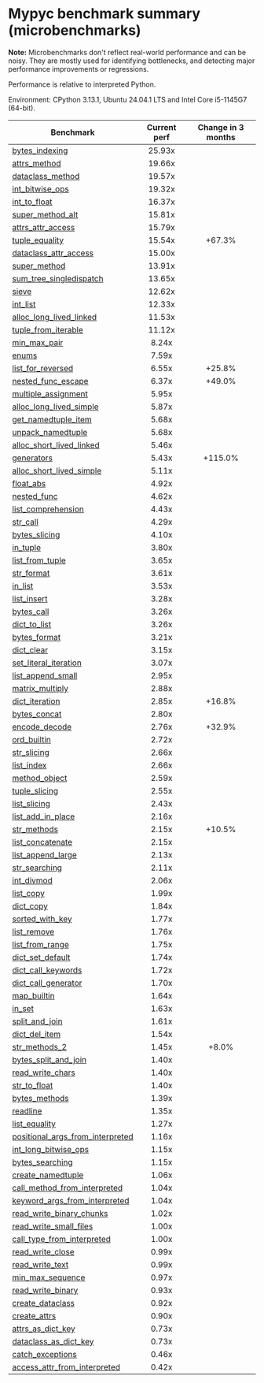 # Mypyc benchmark summary (microbenchmarks)

**Note:** Microbenchmarks don't reflect real-world performance and can be noisy.
           They are mostly used for identifying bottlenecks, and detecting major performance
           improvements or regressions.

Performance is relative to interpreted Python.

Environment: CPython 3.13.1, Ubuntu 24.04.1 LTS and Intel Core i5-1145G7 (64-bit).

| Benchmark | Current perf | Change in 3 months |
| --- | :---: | :---: |
| [bytes_indexing](benchmarks/bytes_indexing.md) | 25.93x |  |
| [attrs_method](benchmarks/attrs_method.md) | 19.66x |  |
| [dataclass_method](benchmarks/dataclass_method.md) | 19.57x |  |
| [int_bitwise_ops](benchmarks/int_bitwise_ops.md) | 19.32x |  |
| [int_to_float](benchmarks/int_to_float.md) | 16.37x |  |
| [super_method_alt](benchmarks/super_method_alt.md) | 15.81x |  |
| [attrs_attr_access](benchmarks/attrs_attr_access.md) | 15.79x |  |
| [tuple_equality](benchmarks/tuple_equality.md) | 15.54x | +67.3% |
| [dataclass_attr_access](benchmarks/dataclass_attr_access.md) | 15.00x |  |
| [super_method](benchmarks/super_method.md) | 13.91x |  |
| [sum_tree_singledispatch](benchmarks/sum_tree_singledispatch.md) | 13.65x |  |
| [sieve](benchmarks/sieve.md) | 12.62x |  |
| [int_list](benchmarks/int_list.md) | 12.33x |  |
| [alloc_long_lived_linked](benchmarks/alloc_long_lived_linked.md) | 11.53x |  |
| [tuple_from_iterable](benchmarks/tuple_from_iterable.md) | 11.12x |  |
| [min_max_pair](benchmarks/min_max_pair.md) | 8.24x |  |
| [enums](benchmarks/enums.md) | 7.59x |  |
| [list_for_reversed](benchmarks/list_for_reversed.md) | 6.55x | +25.8% |
| [nested_func_escape](benchmarks/nested_func_escape.md) | 6.37x | +49.0% |
| [multiple_assignment](benchmarks/multiple_assignment.md) | 5.95x |  |
| [alloc_long_lived_simple](benchmarks/alloc_long_lived_simple.md) | 5.87x |  |
| [get_namedtuple_item](benchmarks/get_namedtuple_item.md) | 5.68x |  |
| [unpack_namedtuple](benchmarks/unpack_namedtuple.md) | 5.68x |  |
| [alloc_short_lived_linked](benchmarks/alloc_short_lived_linked.md) | 5.46x |  |
| [generators](benchmarks/generators.md) | 5.43x | +115.0% |
| [alloc_short_lived_simple](benchmarks/alloc_short_lived_simple.md) | 5.11x |  |
| [float_abs](benchmarks/float_abs.md) | 4.92x |  |
| [nested_func](benchmarks/nested_func.md) | 4.62x |  |
| [list_comprehension](benchmarks/list_comprehension.md) | 4.43x |  |
| [str_call](benchmarks/str_call.md) | 4.29x |  |
| [bytes_slicing](benchmarks/bytes_slicing.md) | 4.10x |  |
| [in_tuple](benchmarks/in_tuple.md) | 3.80x |  |
| [list_from_tuple](benchmarks/list_from_tuple.md) | 3.65x |  |
| [str_format](benchmarks/str_format.md) | 3.61x |  |
| [in_list](benchmarks/in_list.md) | 3.53x |  |
| [list_insert](benchmarks/list_insert.md) | 3.28x |  |
| [bytes_call](benchmarks/bytes_call.md) | 3.26x |  |
| [dict_to_list](benchmarks/dict_to_list.md) | 3.26x |  |
| [bytes_format](benchmarks/bytes_format.md) | 3.21x |  |
| [dict_clear](benchmarks/dict_clear.md) | 3.15x |  |
| [set_literal_iteration](benchmarks/set_literal_iteration.md) | 3.07x |  |
| [list_append_small](benchmarks/list_append_small.md) | 2.95x |  |
| [matrix_multiply](benchmarks/matrix_multiply.md) | 2.88x |  |
| [dict_iteration](benchmarks/dict_iteration.md) | 2.85x | +16.8% |
| [bytes_concat](benchmarks/bytes_concat.md) | 2.80x |  |
| [encode_decode](benchmarks/encode_decode.md) | 2.76x | +32.9% |
| [ord_builtin](benchmarks/ord_builtin.md) | 2.72x |  |
| [str_slicing](benchmarks/str_slicing.md) | 2.66x |  |
| [list_index](benchmarks/list_index.md) | 2.66x |  |
| [method_object](benchmarks/method_object.md) | 2.59x |  |
| [tuple_slicing](benchmarks/tuple_slicing.md) | 2.55x |  |
| [list_slicing](benchmarks/list_slicing.md) | 2.43x |  |
| [list_add_in_place](benchmarks/list_add_in_place.md) | 2.16x |  |
| [str_methods](benchmarks/str_methods.md) | 2.15x | +10.5% |
| [list_concatenate](benchmarks/list_concatenate.md) | 2.15x |  |
| [list_append_large](benchmarks/list_append_large.md) | 2.13x |  |
| [str_searching](benchmarks/str_searching.md) | 2.11x |  |
| [int_divmod](benchmarks/int_divmod.md) | 2.06x |  |
| [list_copy](benchmarks/list_copy.md) | 1.99x |  |
| [dict_copy](benchmarks/dict_copy.md) | 1.84x |  |
| [sorted_with_key](benchmarks/sorted_with_key.md) | 1.77x |  |
| [list_remove](benchmarks/list_remove.md) | 1.76x |  |
| [list_from_range](benchmarks/list_from_range.md) | 1.75x |  |
| [dict_set_default](benchmarks/dict_set_default.md) | 1.74x |  |
| [dict_call_keywords](benchmarks/dict_call_keywords.md) | 1.72x |  |
| [dict_call_generator](benchmarks/dict_call_generator.md) | 1.70x |  |
| [map_builtin](benchmarks/map_builtin.md) | 1.64x |  |
| [in_set](benchmarks/in_set.md) | 1.63x |  |
| [split_and_join](benchmarks/split_and_join.md) | 1.61x |  |
| [dict_del_item](benchmarks/dict_del_item.md) | 1.54x |  |
| [str_methods_2](benchmarks/str_methods_2.md) | 1.45x | +8.0% |
| [bytes_split_and_join](benchmarks/bytes_split_and_join.md) | 1.40x |  |
| [read_write_chars](benchmarks/read_write_chars.md) | 1.40x |  |
| [str_to_float](benchmarks/str_to_float.md) | 1.40x |  |
| [bytes_methods](benchmarks/bytes_methods.md) | 1.39x |  |
| [readline](benchmarks/readline.md) | 1.35x |  |
| [list_equality](benchmarks/list_equality.md) | 1.27x |  |
| [positional_args_from_interpreted](benchmarks/positional_args_from_interpreted.md) | 1.16x |  |
| [int_long_bitwise_ops](benchmarks/int_long_bitwise_ops.md) | 1.15x |  |
| [bytes_searching](benchmarks/bytes_searching.md) | 1.15x |  |
| [create_namedtuple](benchmarks/create_namedtuple.md) | 1.06x |  |
| [call_method_from_interpreted](benchmarks/call_method_from_interpreted.md) | 1.04x |  |
| [keyword_args_from_interpreted](benchmarks/keyword_args_from_interpreted.md) | 1.04x |  |
| [read_write_binary_chunks](benchmarks/read_write_binary_chunks.md) | 1.02x |  |
| [read_write_small_files](benchmarks/read_write_small_files.md) | 1.00x |  |
| [call_type_from_interpreted](benchmarks/call_type_from_interpreted.md) | 1.00x |  |
| [read_write_close](benchmarks/read_write_close.md) | 0.99x |  |
| [read_write_text](benchmarks/read_write_text.md) | 0.99x |  |
| [min_max_sequence](benchmarks/min_max_sequence.md) | 0.97x |  |
| [read_write_binary](benchmarks/read_write_binary.md) | 0.93x |  |
| [create_dataclass](benchmarks/create_dataclass.md) | 0.92x |  |
| [create_attrs](benchmarks/create_attrs.md) | 0.90x |  |
| [attrs_as_dict_key](benchmarks/attrs_as_dict_key.md) | 0.73x |  |
| [dataclass_as_dict_key](benchmarks/dataclass_as_dict_key.md) | 0.73x |  |
| [catch_exceptions](benchmarks/catch_exceptions.md) | 0.46x |  |
| [access_attr_from_interpreted](benchmarks/access_attr_from_interpreted.md) | 0.42x |  |

